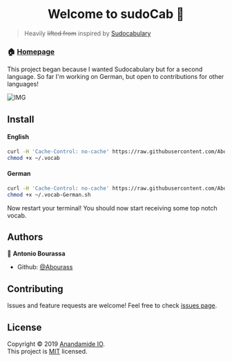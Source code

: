 <h1 align="center">Welcome to sudoCab 👋 </h1>

> Heavily ~~lifted from~~ inspired by [Sudocabulary](https://github.com/badarsh2/Sudocabulary)


### 🏠 [Homepage](https://github.com/Abourass/sudoCab)

This project began because I wanted Sudocabulary but for a second language. So far I'm working on German, but open to contributions for other languages!

![IMG](https://i.imgur.com/8siWx3l.png)

## Install
#### English
```bash
curl -H 'Cache-Control: no-cache' https://raw.githubusercontent.com/Abourass/sudoCab/master/script.sh | bash
chmod +x ~/.vocab
```

#### German
```bash
curl -H 'Cache-Control: no-cache' https://raw.githubusercontent.com/Abourass/sudoCab/master/German-setup.sh | bash
chmod +x ~/.vocab-German.sh
```

Now restart your terminal! You should now start receiving some top notch vocab.


## Authors

👤 **Antonio Bourassa**

* Github: [@Abourass](https://github.com/Abourass)

##  Contributing

Issues and feature requests are welcome! Feel free to check [issues page](https://github.com/Abourass/sudoCab/issues).

##  License

Copyright © 2019 [Anandamide IO](https://github.com/anandamideio).<br />
This project is [MIT](https://github.com/Abourass/sudoCab/master/LICENSE) licensed.
